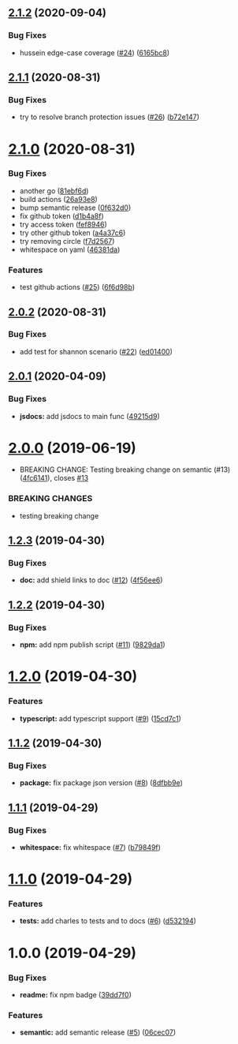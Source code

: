 ## [2.1.2](https://github.com/chanonroy/is-chanon/compare/v2.1.1...v2.1.2) (2020-09-04)


### Bug Fixes

* hussein edge-case coverage ([#24](https://github.com/chanonroy/is-chanon/issues/24)) ([6165bc8](https://github.com/chanonroy/is-chanon/commit/6165bc8))

## [2.1.1](https://github.com/chanonroy/is-chanon/compare/v2.1.0...v2.1.1) (2020-08-31)


### Bug Fixes

* try to resolve branch protection issues ([#26](https://github.com/chanonroy/is-chanon/issues/26)) ([b72e147](https://github.com/chanonroy/is-chanon/commit/b72e147))

# [2.1.0](https://github.com/chanonroy/is-chanon/compare/v2.0.2...v2.1.0) (2020-08-31)


### Bug Fixes

* another go ([81ebf6d](https://github.com/chanonroy/is-chanon/commit/81ebf6d))
* build actions ([26a93e8](https://github.com/chanonroy/is-chanon/commit/26a93e8))
* bump semantic release ([0f632d0](https://github.com/chanonroy/is-chanon/commit/0f632d0))
* fix github token ([d1b4a8f](https://github.com/chanonroy/is-chanon/commit/d1b4a8f))
* try access token ([fef8946](https://github.com/chanonroy/is-chanon/commit/fef8946))
* try other github token ([a4a37c6](https://github.com/chanonroy/is-chanon/commit/a4a37c6))
* try removing circle ([f7d2567](https://github.com/chanonroy/is-chanon/commit/f7d2567))
* whitespace on yaml ([46381da](https://github.com/chanonroy/is-chanon/commit/46381da))


### Features

* test github actions ([#25](https://github.com/chanonroy/is-chanon/issues/25)) ([6f6d98b](https://github.com/chanonroy/is-chanon/commit/6f6d98b))

## [2.0.2](https://github.com/chanonroy/is-chanon/compare/v2.0.1...v2.0.2) (2020-08-31)


### Bug Fixes

* add test for shannon scenario ([#22](https://github.com/chanonroy/is-chanon/issues/22)) ([ed01400](https://github.com/chanonroy/is-chanon/commit/ed01400))

## [2.0.1](https://github.com/chanonroy/is-chanon/compare/v2.0.0...v2.0.1) (2020-04-09)


### Bug Fixes

* **jsdocs:** add jsdocs to main func ([49215d9](https://github.com/chanonroy/is-chanon/commit/49215d9))

# [2.0.0](https://github.com/chanonroy/is-chanon/compare/v1.2.3...v2.0.0) (2019-06-19)


* BREAKING CHANGE: Testing breaking change on semantic (#13) ([4fc6141](https://github.com/chanonroy/is-chanon/commit/4fc6141)), closes [#13](https://github.com/chanonroy/is-chanon/issues/13)


### BREAKING CHANGES

* testing breaking change

## [1.2.3](https://github.com/chanonroy/is-chanon/compare/v1.2.2...v1.2.3) (2019-04-30)


### Bug Fixes

* **doc:** add shield links to doc ([#12](https://github.com/chanonroy/is-chanon/issues/12)) ([4f56ee6](https://github.com/chanonroy/is-chanon/commit/4f56ee6))

## [1.2.2](https://github.com/chanonroy/is-chanon/compare/v1.2.1...v1.2.2) (2019-04-30)


### Bug Fixes

* **npm:** add npm publish script ([#11](https://github.com/chanonroy/is-chanon/issues/11)) ([9829da1](https://github.com/chanonroy/is-chanon/commit/9829da1))

# [1.2.0](https://github.com/chanonroy/is-chanon/compare/v1.1.2...v1.2.0) (2019-04-30)


### Features

* **typescript:** add typescript support ([#9](https://github.com/chanonroy/is-chanon/issues/9)) ([15cd7c1](https://github.com/chanonroy/is-chanon/commit/15cd7c1))

## [1.1.2](https://github.com/chanonroy/is-chanon/compare/v1.1.1...v1.1.2) (2019-04-30)


### Bug Fixes

* **package:** fix package json version ([#8](https://github.com/chanonroy/is-chanon/issues/8)) ([8dfbb9e](https://github.com/chanonroy/is-chanon/commit/8dfbb9e))

## [1.1.1](https://github.com/chanonroy/is-chanon/compare/v1.1.0...v1.1.1) (2019-04-29)


### Bug Fixes

* **whitespace:** fix whitespace ([#7](https://github.com/chanonroy/is-chanon/issues/7)) ([b79849f](https://github.com/chanonroy/is-chanon/commit/b79849f))

# [1.1.0](https://github.com/chanonroy/is-chanon/compare/v1.0.0...v1.1.0) (2019-04-29)


### Features

* **tests:** add charles to tests and to docs ([#6](https://github.com/chanonroy/is-chanon/issues/6)) ([d532194](https://github.com/chanonroy/is-chanon/commit/d532194))

# 1.0.0 (2019-04-29)


### Bug Fixes

* **readme:** fix npm badge ([39dd7f0](https://github.com/chanonroy/is-chanon/commit/39dd7f0))


### Features

* **semantic:** add semantic release ([#5](https://github.com/chanonroy/is-chanon/issues/5)) ([06cec07](https://github.com/chanonroy/is-chanon/commit/06cec07))
